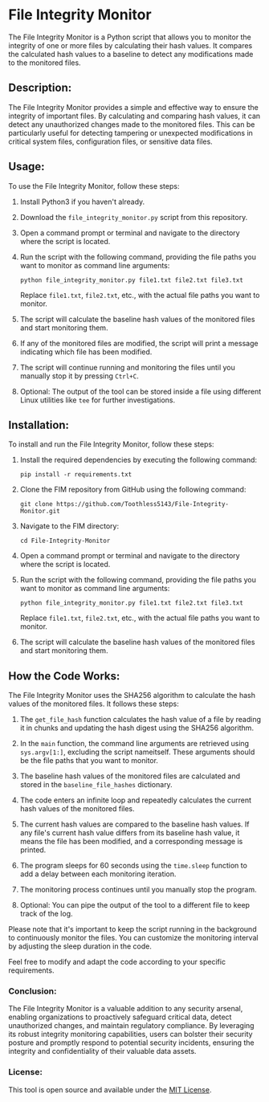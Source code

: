 # File Integrity Monitor

The File Integrity Monitor is a Python script that allows you to monitor the integrity of one or more files by calculating their hash values. It compares the calculated hash values to a baseline to detect any modifications made to the monitored files.

## Description:

The File Integrity Monitor provides a simple and effective way to ensure the integrity of important files. By calculating and comparing hash values, it can detect any unauthorized changes made to the monitored files. This can be particularly useful for detecting tampering or unexpected modifications in critical system files, configuration files, or sensitive data files.

## Usage:

To use the File Integrity Monitor, follow these steps:

1. Install Python3 if you haven't already.

2. Download the `file_integrity_monitor.py` script from this repository.

3. Open a command prompt or terminal and navigate to the directory where the script is located.

4. Run the script with the following command, providing the file paths you want to monitor as command line arguments:

   ```
   python file_integrity_monitor.py file1.txt file2.txt file3.txt
   ```

   Replace `file1.txt`, `file2.txt`, etc., with the actual file paths you want to monitor.

5. The script will calculate the baseline hash values of the monitored files and start monitoring them.

6. If any of the monitored files are modified, the script will print a message indicating which file has been modified.

7. The script will continue running and monitoring the files until you manually stop it by pressing `Ctrl+C`.

8. Optional: The output of the tool can be stored inside a file using different Linux utilities like `tee` for further investigations.

## Installation:

To install and run the File Integrity Monitor, follow these steps:

1. Install the required dependencies by executing the following command:
   ```
   pip install -r requirements.txt
   ```
   
2. Clone the FIM repository from GitHub using the following command:
   ```
   git clone https://github.com/Toothless5143/File-Integrity-Monitor.git
   ```

3. Navigate to the FIM directory:
   ```
   cd File-Integrity-Monitor
   ```

4. Open a command prompt or terminal and navigate to the directory where the script is located.

4. Run the script with the following command, providing the file paths you want to monitor as command line arguments:

   ```
   python file_integrity_monitor.py file1.txt file2.txt file3.txt
   ```

   Replace `file1.txt`, `file2.txt`, etc., with the actual file paths you want to monitor.

5. The script will calculate the baseline hash values of the monitored files and start monitoring them.

## How the Code Works:

The File Integrity Monitor uses the SHA256 algorithm to calculate the hash values of the monitored files. It follows these steps:

1. The `get_file_hash` function calculates the hash value of a file by reading it in chunks and updating the hash digest using the SHA256 algorithm.

2. In the `main` function, the command line arguments are retrieved using `sys.argv[1:]`, excluding the script nameitself. These arguments should be the file paths that you want to monitor.

3. The baseline hash values of the monitored files are calculated and stored in the `baseline_file_hashes` dictionary.

4. The code enters an infinite loop and repeatedly calculates the current hash values of the monitored files.

5. The current hash values are compared to the baseline hash values. If any file's current hash value differs from its baseline hash value, it means the file has been modified, and a corresponding message is printed.

6. The program sleeps for 60 seconds using the `time.sleep` function to add a delay between each monitoring iteration.

7. The monitoring process continues until you manually stop the program.

8. Optional: You can pipe the output of the tool to a different file to keep track of the log.

Please note that it's important to keep the script running in the background to continuously monitor the files. You can customize the monitoring interval by adjusting the sleep duration in the code.

Feel free to modify and adapt the code according to your specific requirements.


### Conclusion:
The File Integrity Monitor is a valuable addition to any security arsenal, enabling organizations to proactively safeguard critical data, detect unauthorized changes, and maintain regulatory compliance. By leveraging its robust integrity monitoring capabilities, users can bolster their security posture and promptly respond to potential security incidents, ensuring the integrity and confidentiality of their valuable data assets.

### License:
This tool is open source and available under the [MIT License](/LICENSE).

